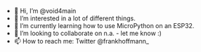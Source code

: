 - 👋 Hi, I’m @void4main
- 👀 I’m interested in a lot of different things.
- 🌱 I’m currently learning how to use MicroPython on an ESP32.
- 💞️ I’m looking to collaborate on n.a. - let me know :)
- 📫 How to reach me: Twitter @frankhoffmann_

<!---
void4main/void4main is a ✨ special ✨ repository because its `README.md` (this file) appears on your GitHub profile.
You can click the Preview link to take a look at your changes.
--->
